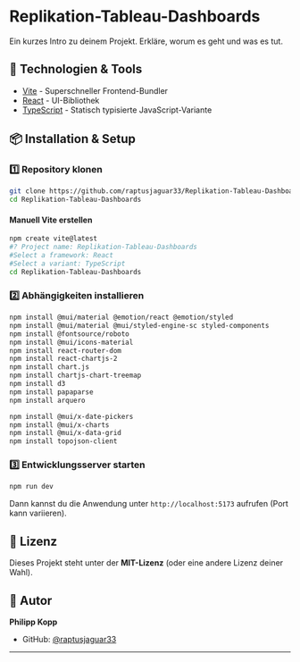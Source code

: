 # Replikation-Tableau-Dashboards

Ein kurzes Intro zu deinem Projekt. Erkläre, worum es geht und was es tut.

## 🚀 Technologien & Tools

- [Vite](https://vitejs.dev/) - Superschneller Frontend-Bundler
- [React](https://react.dev/) - UI-Bibliothek
- [TypeScript](https://www.typescriptlang.org/) - Statisch typisierte JavaScript-Variante

## 📦 Installation & Setup

### 1️⃣ Repository klonen
```bash
git clone https://github.com/raptusjaguar33/Replikation-Tableau-Dashboards.git
cd Replikation-Tableau-Dashboards
```

#### Manuell Vite erstellen
```bash
npm create vite@latest
#? Project name: Replikation-Tableau-Dashboards
#Select a framework: React
#Select a variant: TypeScript
cd Replikation-Tableau-Dashboards
```

### 2️⃣ Abhängigkeiten installieren
```bash
npm install @mui/material @emotion/react @emotion/styled
npm install @mui/material @mui/styled-engine-sc styled-components
npm install @fontsource/roboto
npm install @mui/icons-material
npm install react-router-dom
npm install react-chartjs-2
npm install chart.js
npm install chartjs-chart-treemap
npm install d3
npm install papaparse
npm install arquero

npm install @mui/x-date-pickers
npm install @mui/x-charts
npm install @mui/x-data-grid
npm install topojson-client
```

### 3️⃣ Entwicklungsserver starten
```bash
npm run dev 
```
Dann kannst du die Anwendung unter `http://localhost:5173` aufrufen (Port kann variieren).

## 📜 Lizenz
Dieses Projekt steht unter der **MIT-Lizenz** (oder eine andere Lizenz deiner Wahl).

## 👤 Autor
**Philipp Kopp**  
- GitHub: [@raptusjaguar33](https://github.com/raptusjaguar33)

---